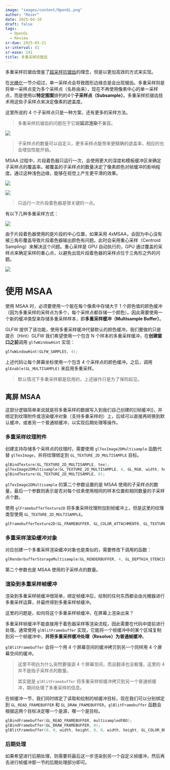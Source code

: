 ```yaml
---
image: "images/content/OpenGL.png"
author: "Roser"
date: 2025-04-10
draft: false
tags:
  - OpenGL
  - Review
sr-due: 2025-05-21
sr-interval: 41
sr-ease: 241
title: 多重采样抗锯齿
---
```

多重采样抗锯齿借鉴了[超采样抗锯齿](抗锯齿.md)的理念，但是以更加高效的方式来实现。

在[光栅化](../光栅化.md)一节介绍过，单一采样点会导致图形边缘总是会出现锯齿。多重采样则是将单一采样点变为多个采样点（名称由来），现在不再使用像素中心的单一采样点，而是使用以**特定图案**排列的4个**子采样点（Subsample）**。多重采样抗锯齿技术用这些子采样点来决定像素的遮盖度。

这里所说的 4 个子采样点只是一种方案，还有更多的采样方法。

> 多重采样抗锯齿的问题在于它跟**延迟渲染**不兼容。

![](../image/多重采样子采样点示意图.png)

> 子采样点的数量可以自定义，更多采样点能带来更精确的遮盖率，相应的也会增加性能开销。

MSAA 过程中，片段着色器只运行一次，会使用更大的深度和模板缓冲区来确定子采样点的覆盖率。被覆盖的子采样点的数量决定了像素颜色对帧缓冲的影响程度。通过这种浅色边缘，能够在视觉上产生更平滑的效果。

![](../image/MSAA采样示意图.png)

![](../image/MSAA着色示意图.png)

> 只运行一次片段着色器是很关键的一点。

有以下几种多重采样方式：

![](../image/多重采样抗锯齿方式png.png)

由于片段着色器使用的是片段的中心位置，如果采用 4xMSAA，会因为中心没有被三角形覆盖导致片段着色器输出颜色有问题。此时会采用重心采样（Centroid Sampling）来解决这个问题。重心采样是 GPU 自动执行的，GPU 通过覆盖的采样点来确定采样的重心点，以避免出现片段着色器的采样点位于三角形之外的问题。

![](../image/MSAA非重心采样的问题.png)
# 使用 MSAA

使用 MSAA 时，必须要使用一个能在每个像素中存储大于 1 个颜色值的颜色缓冲（因为多重采样的采样点为多个，每个采样点都存储一个颜色）。因此需要使用一个新的缓冲类型来存储多重采样样本，即**多重采样缓冲（Multisample Buffer）**。

GLFW 提供了该功能，使用多重采样缓冲代替默认的颜色缓冲。我们要做的只是提示（Hint）GLFW 我们希望使用一个包含 N 个样本的多重采样缓冲，在**创建窗口之前**调用 `glfwWindowHint` 实现：

```cpp
glfwWindowHint(GLFW_SAMPLES, 4);
```

上述代码让每个屏幕坐标使用一个包含 4 个采样点的颜色缓冲。之后，调用 `glEnable(GL_MULTISAMPLE)` 来启用多重采样。

> 默认情况下多重采样都是启用的，上述操作只是为了保险起见。

## 离屏 MSAA

这部分逻辑简单来说就是将多重采样的数据写入到我们自己创建的[[帧缓冲]]，并绑定到纹理附件或渲染缓冲对象（支持多重采样的）上，后续可以直接再转换到默认缓冲，或者另一个普通帧缓冲，以实现后期处理等操作。

### 多重采样纹理附件

创建支持存储多个采样点的纹理时，需要使用 `glTexImage2DMultisample` 函数代替 `glTexImage`，并将纹理绑定到 `GL_TEXTURE_2D_MULTISAMPLE` 目标。

```cpp
glBindTexture(GL_TEXTURE_2D_MULTISAMPLE, tex);
glTexImage2DMultisample(GL_TEXTURE_2D_MULTISAMPLE, 4, GL_RGB, width, height, GL_TRUE);
glBindTexture(GL_TEXTURE_2D_MULTISAMPLE, 0);
```

`glTexImage2DMultisample` 的第二个参数设置的是 MSAA 使用的子采样点的数量，最后一个参数则表示是否对每个纹素使用相同的样本位置和相同数量的子采样点个数。

使用 `glFramebufferTexture2D` 将多重采样纹理附加到帧缓冲上，但是这里的纹理类型使用 `GL_TEXTURE_2D_MULTISAMPLE`。

```cpp
glFramebufferTexture2D(GL_FRAMEBUFFER, GL_COLOR_ATTACHMENT0, GL_TEXTURE_2D_MULTISAMPLE, tex, 0);
```

### 多重采样渲染缓冲对象

对应创建一个多重采样渲染缓冲对象也是类似的，需要修改下调用的函数：

```cpp
glRenderbufferStorageMultisample(GL_RENDERBUFFER, 4, GL_DEPTH24_STENCIL8, width, height);
```

第二个参数也是 MSAA 使用的子采样点的数量。

### 渲染到多重采样帧缓冲

渲染到多重采样帧缓冲很简单，绑定帧缓冲后，绘制的任何东西都会由光栅器进行多重采样运算，并最终得到多重采样帧缓冲。

这里的问题是，如何将这个多重采样帧缓冲，在屏幕上渲染出来？

多重采样帧缓冲不能直接用于着色器采样等渲染流程，因此需要在代码中提前进行处理。通常使用 `glBlitFramebuffer` 实现，它能将一个帧缓冲中的某个区域复制到另一个帧缓冲中，**并将多重采样缓冲处理（Resolve）为普通帧缓冲**。

`glBlitFramebuffer` 会将一个用 4 个屏幕空间的缓冲拷贝到另一个同样用 4 个屏幕空间的缓冲。

> 这里不明白为什么突然要强调 4 个屏幕空间，而且翻译也没看懂，这里的 4 并不是指子采样点的数量。
> 
> 其实就是 `glBlitFramebuffer` 将多重采样帧缓冲拷贝到另一个普通帧缓冲，期间处理了多重采样的信息。

在帧缓冲一节，我们同时绑定了读取和绘制的帧缓冲目标，现在我们可以分别绑定到 `GL_READ_FRAMEBUFFER` 和 `GL_DRAW_FRAMEBUFFER`，`glBlitFramebuffer` 函数会根据这两个目标决定哪一个是源，哪一个是目标。

```cpp
glBindFramebuffer(GL_READ_FRAMEBUFFER, multisampledFBO);
glBindFramebuffer(GL_DRAW_FRAMEBUFFER, 0);
glBlitFramebuffer(0, 0, width, height, 0, 0, width, height, GL_COLOR_BUFFER_BIT, GL_NEAREST);
```
### 后期处理

如果希望进行后期处理，则需要将最后这一步渲染到另一个自定义帧缓冲，然后再去进行帧缓冲那一节的后期处理部分即可。